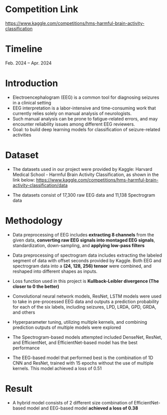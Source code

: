 # Competition Link
https://www.kaggle.com/competitions/hms-harmful-brain-activity-classification

# Timeline
Feb. 2024 – Apr. 2024

# Introduction
* Electroencephalogram (EEG) is a common tool for diagnosing seizures in a clinical setting
* EEG interpretation is a labor-intensive and time-consuming work that currently relies solely on manual analysis of neurologists. 
* Such manual analysis can be prone to fatigue-related errors, and may encounter reliability issues among different EEG reviewers.
* Goal: to build deep learning models for classification of seizure-related activities

# Dataset
* The datasets used in our project were provided by Kaggle: Harvard Medical School - Harmful Brain Activity Classification, as shown in the link below: 
https://www.kaggle.com/competitions/hms-harmful-brain-activity-classification/data

* The datasets consist of 17,300 raw EEG data and 11,138 Spectrogram data


# Methodology
* Data preprocessing of EEG includes **extracting 8 channels** from the given data, **converting raw EEG signals into montaged EEG signals**, standardization, down-sampling, and **applying low-pass filters**

* Data preprocessing of spectrogram data includes extracting the labeled segment of data with offset seconds provided by Kaggle. Both EEG and spectrogram data into a **(24, 128, 256) tensor** were combined, and reshaped into different shapes as inputs.

* Loss function used in this project is **Kullback-Leibler divergence (The closer to 0 the better)**

* Convolutional neural network models, ResNet, LSTM models were used to take in pre-processed EEG data and outputs a prediction probability for each of the six labels, including seizures, LPD, LRDA, GPD, GRDA, and others

* Hyperparameter tuning, utilizing multiple kernels, and combining prediction outputs of multiple models were explored

* The Spectrogram-based models attempted included DenseNet, ResNet, and EfficientNet, and EfficientNet-based model has the best performance

* The EEG-based model that performed best is the combination of 1D CNN and ResNet, trained with 15 epochs without the use of multiple kernels. This model achieved a loss of 0.51

# Result

* A hybrid model consists of 2 different size combination of EfficientNet-based model and EEG-based model **achieved a loss of 0.38**






